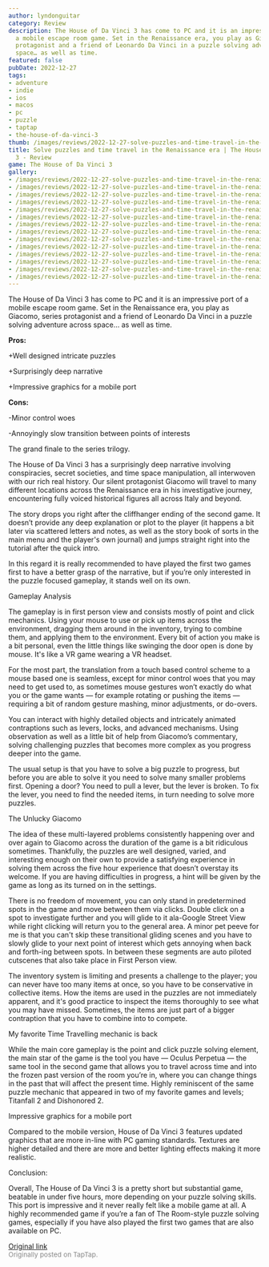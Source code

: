 ```yaml
---
author: lyndonguitar
category: Review
description: The House of Da Vinci 3 has come to PC and it is an impressive port of
  a mobile escape room game. Set in the Renaissance era, you play as Giacomo, series
  protagonist and a friend of Leonardo Da Vinci in a puzzle solving adventure across
  space… as well as time.
featured: false
pubDate: 2022-12-27
tags:
- adventure
- indie
- ios
- macos
- pc
- puzzle
- taptap
- the-house-of-da-vinci-3
thumb: /images/reviews/2022-12-27-solve-puzzles-and-time-travel-in-the-renaissance-era--the-house-of-da-vinci-3---review-0.avif
title: Solve puzzles and time travel in the Renaissance era | The House of Da Vinci
  3 - Review
game: The House of Da Vinci 3
gallery:
- /images/reviews/2022-12-27-solve-puzzles-and-time-travel-in-the-renaissance-era--the-house-of-da-vinci-3---review-0.avif
- /images/reviews/2022-12-27-solve-puzzles-and-time-travel-in-the-renaissance-era--the-house-of-da-vinci-3---review-1.avif
- /images/reviews/2022-12-27-solve-puzzles-and-time-travel-in-the-renaissance-era--the-house-of-da-vinci-3---review-2.avif
- /images/reviews/2022-12-27-solve-puzzles-and-time-travel-in-the-renaissance-era--the-house-of-da-vinci-3---review-3.avif
- /images/reviews/2022-12-27-solve-puzzles-and-time-travel-in-the-renaissance-era--the-house-of-da-vinci-3---review-4.avif
- /images/reviews/2022-12-27-solve-puzzles-and-time-travel-in-the-renaissance-era--the-house-of-da-vinci-3---review-5.avif
- /images/reviews/2022-12-27-solve-puzzles-and-time-travel-in-the-renaissance-era--the-house-of-da-vinci-3---review-6.avif
- /images/reviews/2022-12-27-solve-puzzles-and-time-travel-in-the-renaissance-era--the-house-of-da-vinci-3---review-7.avif
- /images/reviews/2022-12-27-solve-puzzles-and-time-travel-in-the-renaissance-era--the-house-of-da-vinci-3---review-8.avif
- /images/reviews/2022-12-27-solve-puzzles-and-time-travel-in-the-renaissance-era--the-house-of-da-vinci-3---review-9.avif
- /images/reviews/2022-12-27-solve-puzzles-and-time-travel-in-the-renaissance-era--the-house-of-da-vinci-3---review-10.avif
- /images/reviews/2022-12-27-solve-puzzles-and-time-travel-in-the-renaissance-era--the-house-of-da-vinci-3---review-11.avif
- /images/reviews/2022-12-27-solve-puzzles-and-time-travel-in-the-renaissance-era--the-house-of-da-vinci-3---review-12.avif
- /images/reviews/2022-12-27-solve-puzzles-and-time-travel-in-the-renaissance-era--the-house-of-da-vinci-3---review-13.avif
---
```

The House of Da Vinci 3 has come to PC and it is an impressive port of a mobile escape room game. Set in the Renaissance era, you play as Giacomo, series protagonist and a friend of Leonardo Da Vinci in a puzzle solving adventure across space… as well as time.


**Pros:**


+Well designed intricate puzzles

+Surprisingly deep narrative

+Impressive graphics for a mobile port


**Cons:**


-Minor control woes

-Annoyingly slow transition between points of interests

The grand finale to the series trilogy.

The House of Da Vinci 3 has a surprisingly deep narrative involving conspiracies, secret societies, and time space manipulation, all interwoven with our rich real history. Our silent protagonist Giacomo will travel to many different locations across the Renaissance era in his investigative journey, encountering fully voiced historical figures all across Italy and beyond.

The story drops you right after the cliffhanger ending of the second game. It doesn’t provide any deep explanation or plot to the player (it happens a bit later via scattered letters and notes, as well as the story book of sorts in the main menu and the player's own journal) and jumps straight right into the tutorial after the quick intro.

In this regard it is really recommended to have played the first two games first to have a better grasp of the narrative, but if you’re only interested in the puzzle focused gameplay, it stands well on its own.

Gameplay Analysis

The gameplay is in first person view and consists mostly of point and click mechanics. Using your mouse to use or pick up items across the environment, dragging them around in the inventory, trying to combine them, and applying them to the environment. Every bit of action you make is a bit personal, even the little things like swinging the door open is done by mouse. It's like a VR game wearing a VR headset.

For the most part, the translation from a touch based control scheme to a mouse based one is seamless, except for minor control woes that you may need to get used to, as sometimes mouse gestures won’t exactly do what you or the game wants — for example rotating or pushing the items — requiring a bit of random gesture mashing, minor adjustments, or do-overs.

You can interact with highly detailed objects and intricately animated contraptions such as levers, locks, and advanced mechanisms. Using observation as well as a little bit of help from Giacomo’s commentary, solving challenging puzzles that becomes more complex as you progress deeper into the game.

The usual setup is that you have to solve a big puzzle to progress, but before you are able to solve it you need to solve many smaller problems first. Opening a door? You need to pull a lever, but the lever is broken. To fix the lever, you need to find the needed items, in turn needing to solve more puzzles.

The Unlucky Giacomo

The idea of these multi-layered problems consistently happening over and over again to Giacomo across the duration of the game is a bit ridiculous sometimes. Thankfully, the puzzles are well designed, varied, and interesting enough on their own to provide a satisfying experience in solving them across the five hour experience that doesn’t overstay its welcome. If you are having difficulties in progress, a hint will be given by the game as long as its turned on in the settings.

There is no freedom of movement, you can only stand in predetermined spots in the game and move between them via clicks. Double click on a spot to investigate further and you will glide to it ala-Google Street View while right clicking will return you to the general area. A minor pet peeve for me is that you can't skip these transitional gliding scenes and you have to slowly glide to your next point of interest which gets annoying when back and forth-ing between spots. In between these segments are auto piloted cutscenes that also take place in First Person view.

The inventory system is limiting and presents a challenge to the player; you can never have too many items at once, so you have to be conservative in collective items. How the items are used in the puzzles are not immediately apparent, and it's good practice to inspect the items thoroughly to see what you may have missed. Sometimes, the items are just part of a bigger contraption that you have to combine into to compete.

My favorite Time Travelling mechanic is back

While the main core gameplay is the point and click puzzle solving element, the main star of the game is the tool you have — Oculus Perpetua — the same tool in the second game that allows you to travel across time and into the frozen past version of the room you’re in, where you can change things in the past that will affect the present time. Highly reminiscent of the same puzzle mechanic that appeared in two of my favorite games and levels; Titanfall 2 and Dishonored 2.

Impressive graphics for a mobile port

Compared to the mobile version, House of Da Vinci 3 features updated graphics that are more in-line with PC gaming standards. Textures are higher detailed and there are more and better lighting effects making it more realistic.

Conclusion:

Overall, The House of Da Vinci 3 is a pretty short but substantial game, beatable in under five hours, more depending on your puzzle solving skills. This port is impressive and it never really felt like a mobile game at all. A highly recommended game if you’re a fan of The Room-style puzzle solving games, especially if you have also played the first two games that are also available on PC.

[Original link](https://www.taptap.io/post/3953903)<br><span style="font-size: 0.95em; color: #888;">Originally posted on TapTap.</span>